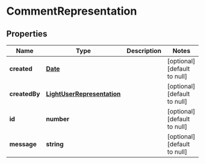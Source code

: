# CommentRepresentation

## Properties
Name | Type | Description | Notes
------------ | ------------- | ------------- | -------------
**created** | [**Date**](Date.md) |  | [optional] [default to null]
**createdBy** | [**LightUserRepresentation**](LightUserRepresentation.md) |  | [optional] [default to null]
**id** | **number** |  | [optional] [default to null]
**message** | **string** |  | [optional] [default to null]


